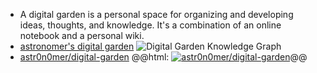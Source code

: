 - A digital garden is a personal space for organizing and developing ideas, thoughts, and knowledge. It's a combination of an online notebook and a personal wiki.
- [astronomer's digital garden](https://dgarden.vercel.app/#/graph)
  ![Digital Garden Knowledge Graph](https://github.com/astr0n0mer/astr0n0mer/assets/42691857/36c5ba61-07a1-4099-a9c1-4a7a8d0c4ee0)
- [astr0n0mer/digital-garden](https://github.com/astr0n0mer/digital-garden)
  @@html: <a href="https://github.com/astr0n0mer/digital-garden/"><img src="https://github-readme-stats-astronomer.vercel.app/api/pin/?username=astr0n0mer&repo=digital-garden&theme=tokyonight" alt="astr0n0mer/digital-garden"/></a>@@